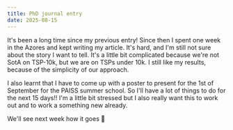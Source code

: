 ```yaml
---
title: PhD journal entry
date: 2025-08-15
---
```


It's been a long time since my previous entry! Since then I spent one week in the Azores and kept
writing my article. It's hard, and I'm still not sure about the story I want to tell. It's a little
bit complicated because we're not SotA on TSP-10k, but we are on TSPs under 10k. I still like my
results, because of the simplicity of our approach.

I also learnt that I have to come up with a poster to present for the 1st of September for the PAISS
summer school. So I'll have a lot of things to do for the next 15 days!! I'm a little bit stressed
but I also really want this to work out and to work a something new already.

We'll see next week how it goes 🤞
